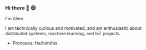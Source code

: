 ### Hi there 👋 😄

I'm Allen.

I am technically curious and motivated, and am enthusiastic about distributed systems, machine learning, and IoT projects.


- Pronouns: He/him/his

<!--
**allenmqcymp/allenmqcymp** is a ✨ _special_ ✨ repository because its `README.md` (this file) appears on your GitHub profile.

Here are some ideas to get you started:

- 🔭 I’m currently working on ...
- 🌱 I’m currently learning ...
- 👯 I’m looking to collaborate on ...
-  I’m looking for help with ...
- 💬 Ask me about ...
- 📫 How to reach me: ...

- ⚡ Fun fact: ...
-->
